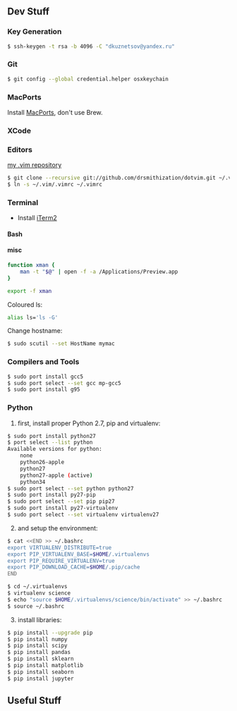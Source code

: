 ## Dev Stuff
### Key Generation
```bash
$ ssh-keygen -t rsa -b 4096 -C "dkuznetsov@yandex.ru"
```
### Git
```bash
$ git config --global credential.helper osxkeychain
```

### MacPorts
Install [MacPorts](https://www.macports.org), don't use Brew.

### XCode

### Editors
[my .vim repository](https://github.com/drsmithization/dotvim)
```bash
$ git clone --recursive git://github.com/drsmithization/dotvim.git ~/.vim
$ ln -s ~/.vim/.vimrc ~/.vimrc
```

### Terminal
* Install [iTerm2](https://www.iterm2.com)

#### Bash 
#### misc
```bash
function xman {
    man -t "$@" | open -f -a /Applications/Preview.app
}

export -f xman
```
Coloured ls:
```bash
alias ls='ls -G'
```

Change hostname:
```bash
$ sudo scutil --set HostName mymac
```

### Compilers and Tools
```bash
$ sudo port install gcc5
$ sudo port select --set gcc mp-gcc5
$ sudo port install g95
```

### Python
1) first, install proper Python 2.7, pip and virtualenv:
```bash
$ sudo port install python27
$ port select --list python
Available versions for python:
	none
	python26-apple
	python27
	python27-apple (active)
	python34
$ sudo port select --set python python27
$ sudo port install py27-pip
$ sudo port select --set pip pip27
$ sudo port install py27-virtualenv
$ sudo port select --set virtualenv virtualenv27
```
2) and setup the environment:
```bash
$ cat <<END >> ~/.bashrc
export VIRTUALENV_DISTRIBUTE=true
export PIP_VIRTUALENV_BASE=$HOME/.virtualenvs
export PIP_REQUIRE_VIRTUALENV=true
export PIP_DOWNLOAD_CACHE=$HOME/.pip/cache
END

$ cd ~/.virtualenvs
$ virtualenv science
$ echo "source $HOME/.virtualenvs/science/bin/activate" >> ~/.bashrc
$ source ~/.bashrc
```

3) install libraries:
```bash
$ pip install --upgrade pip
$ pip install numpy
$ pip install scipy
$ pip install pandas
$ pip install sklearn
$ pip install matplotlib
$ pip install seaborn
$ pip install jupyter
```

## Useful Stuff
